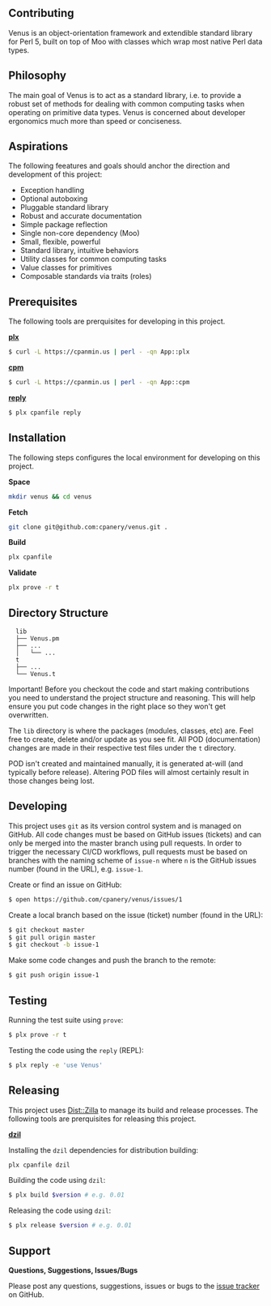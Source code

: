 ## Contributing

Venus is an object-orientation framework and extendible standard library for
Perl 5, built on top of Moo with classes which wrap most native Perl data
types.

## Philosophy

The main goal of Venus is to act as a standard library, i.e. to provide a
robust set of methods for dealing with common computing tasks when operating on
primitive data types. Venus is concerned about developer ergonomics much more
than speed or conciseness.

## Aspirations

The following feeatures and goals should anchor the direction and development
of this project:

- Exception handling
- Optional autoboxing
- Pluggable standard library
- Robust and accurate documentation
- Simple package reflection
- Single non-core dependency (Moo)
- Small, flexible, powerful
- Standard library, intuitive behaviors
- Utility classes for common computing tasks
- Value classes for primitives
- Composable standards via traits (roles)

## Prerequisites

The following tools are prerquisites for developing in this project.

**[plx](https://metacpan.org/pod/App::plx)**

```bash
$ curl -L https://cpanmin.us | perl - -qn App::plx
```

**[cpm](https://metacpan.org/pod/App::cpm)**

```bash
$ curl -L https://cpanmin.us | perl - -qn App::cpm
```

**[reply](https://metacpan.org/pod/Reply)**

```bash
$ plx cpanfile reply
```

## Installation

The following steps configures the local environment for developing on this
project.

**Space**

```bash
mkdir venus && cd venus
```

**Fetch**

```bash
git clone git@github.com:cpanery/venus.git .
```

**Build**

```bash
plx cpanfile
```

**Validate**

```bash
plx prove -r t
```

## Directory Structure

```
  lib
  ├── Venus.pm
  ├── ...
  │   └── ...
  t
  ├── ...
  └── Venus.t
```

Important! Before you checkout the code and start making contributions you need
to understand the project structure and reasoning. This will help ensure you
put code changes in the right place so they won't get overwritten.

The `lib` directory is where the packages (modules, classes, etc) are. Feel
free to create, delete and/or update as you see fit. All POD (documentation)
changes are made in their respective test files under the `t` directory.

POD isn't created and maintained manually, it is generated at-will (and
typically before release). Altering POD files will almost certainly result in
those changes being lost.

## Developing

This project uses `git` as its version control system and is managed on GitHub.
All code changes must be based on GitHub issues (tickets) and can only be
merged into the master branch using pull requests. In order to trigger the
necessary CI/CD workflows, pull requests must be based on branches with the
naming scheme of `issue-n` where `n` is the GitHub issues number (found in the
URL), e.g. `issue-1`.

Create or find an issue on GitHub:

```bash
$ open https://github.com/cpanery/venus/issues/1
```

Create a local branch based on the issue (ticket) number (found in the URL):

```bash
$ git checkout master
$ git pull origin master
$ git checkout -b issue-1
```

Make some code changes and push the branch to the remote:

```bash
$ git push origin issue-1
```

## Testing

Running the test suite using `prove`:

```bash
$ plx prove -r t
```

Testing the code using the `reply` (REPL):

```bash
$ plx reply -e 'use Venus'
```

## Releasing

This project uses [Dist::Zilla](https://github.com/rjbs/Dist-Zilla) to manage
its build and release processes. The following tools are prerquisites for
releasing this project.

**[dzil](https://metacpan.org/pod/Dist::Zilla)**

Installing the `dzil` dependencies for distribution building:

```bash
plx cpanfile dzil
```

Building the code using `dzil`:

```bash
$ plx build $version # e.g. 0.01
```

Releasing the code using `dzil`:

```bash
$ plx release $version # e.g. 0.01
```

## Support

**Questions, Suggestions, Issues/Bugs**

Please post any questions, suggestions, issues or bugs to the [issue
tracker](https://github.com/cpanery/venus/issues) on GitHub.